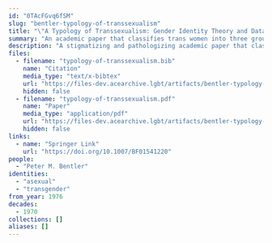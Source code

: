 ```yaml
---
id: "0TAcFGvq6fSM"
slug: "bentler-typology-of-transsexualism"
title: "\"A Typology of Transsexualism: Gender Identity Theory and Data\""
summary: "An academic paper that classifies trans women into three groups—heterosexual, homosexual, and asexual"
description: "A stigmatizing and pathologizing academic paper that classifies trans women into three groups—heterosexual, homosexual, and asexual (CW: transphobia, misgendering, pathologizing trans people)"
files:
  - filename: "typology-of-transsexualism.bib"
    name: "Citation"
    media_type: "text/x-bibtex"
    url: "https://files-dev.acearchive.lgbt/artifacts/bentler-typology-of-transsexualism/typology-of-transsexualism.bib"
    hidden: false
  - filename: "typology-of-transsexualism.pdf"
    name: "Paper"
    media_type: "application/pdf"
    url: "https://files-dev.acearchive.lgbt/artifacts/bentler-typology-of-transsexualism/typology-of-transsexualism.pdf"
    hidden: false
links:
  - name: "Springer Link"
    url: "https://doi.org/10.1007/BF01541220"
people:
  - "Peter M. Bentler"
identities:
  - "asexual"
  - "transgender"
from_year: 1976
decades:
  - 1970
collections: []
aliases: []
---
```

